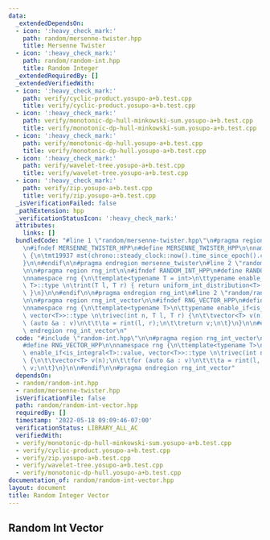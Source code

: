 ```yaml
---
data:
  _extendedDependsOn:
  - icon: ':heavy_check_mark:'
    path: random/mersenne-twister.hpp
    title: Mersenne Twister
  - icon: ':heavy_check_mark:'
    path: random/random-int.hpp
    title: Random Integer
  _extendedRequiredBy: []
  _extendedVerifiedWith:
  - icon: ':heavy_check_mark:'
    path: verify/cyclic-product.yosupo-a+b.test.cpp
    title: verify/cyclic-product.yosupo-a+b.test.cpp
  - icon: ':heavy_check_mark:'
    path: verify/monotonic-dp-hull-minkowski-sum.yosupo-a+b.test.cpp
    title: verify/monotonic-dp-hull-minkowski-sum.yosupo-a+b.test.cpp
  - icon: ':heavy_check_mark:'
    path: verify/monotonic-dp-hull.yosupo-a+b.test.cpp
    title: verify/monotonic-dp-hull.yosupo-a+b.test.cpp
  - icon: ':heavy_check_mark:'
    path: verify/wavelet-tree.yosupo-a+b.test.cpp
    title: verify/wavelet-tree.yosupo-a+b.test.cpp
  - icon: ':heavy_check_mark:'
    path: verify/zip.yosupo-a+b.test.cpp
    title: verify/zip.yosupo-a+b.test.cpp
  _isVerificationFailed: false
  _pathExtension: hpp
  _verificationStatusIcon: ':heavy_check_mark:'
  attributes:
    links: []
  bundledCode: "#line 1 \"random/mersenne-twister.hpp\"\n#pragma region mersenne_twister\n\
    \n#ifndef MERSENNE_TWISTER_HPP\n#define MERSENNE_TWISTER_HPP\n\nnamespace rng\
    \ {\n\tmt19937 mst(chrono::steady_clock::now().time_since_epoch().count());\n\
    }\n\n#endif\n\n#pragma endregion mersenne_twister\n#line 2 \"random/random-int.hpp\"\
    \n\n#pragma region rng_int\n\n#ifndef RANDOM_INT_HPP\n#define RANDOM_INT_HPP\n\
    \nnamespace rng {\n\ttemplate<typename T = int>\n\ttypename enable_if<is_integral<T>::value,\
    \ T>::type \n\trint(T l, T r) { return uniform_int_distribution<T>(l, r)(mst);\
    \ }\n}\n\n#endif\n\n#pragma endregion rng_int\n#line 2 \"random/random-int-vector.hpp\"\
    \n\n#pragma region rng_int_vector\n\n#ifndef RNG_VECTOR_HPP\n#define RNG_VECTOR_HPP\n\
    \nnamespace rng {\n\ttemplate<typename T>\n\ttypename enable_if<is_integral<T>::value,\
    \ vector<T>>::type \n\trivec(int n, T l, T r) {\n\t\tvector<T> v(n);\n\t\tfor\
    \ (auto &a : v)\n\t\t\ta = rint(l, r);\n\t\treturn v;\n\t}\n}\n\n#endif\n\n#pragma\
    \ endregion rng_int_vector\n"
  code: "#include \"random-int.hpp\"\n\n#pragma region rng_int_vector\n\n#ifndef RNG_VECTOR_HPP\n\
    #define RNG_VECTOR_HPP\n\nnamespace rng {\n\ttemplate<typename T>\n\ttypename\
    \ enable_if<is_integral<T>::value, vector<T>>::type \n\trivec(int n, T l, T r)\
    \ {\n\t\tvector<T> v(n);\n\t\tfor (auto &a : v)\n\t\t\ta = rint(l, r);\n\t\treturn\
    \ v;\n\t}\n}\n\n#endif\n\n#pragma endregion rng_int_vector"
  dependsOn:
  - random/random-int.hpp
  - random/mersenne-twister.hpp
  isVerificationFile: false
  path: random/random-int-vector.hpp
  requiredBy: []
  timestamp: '2022-05-18 09:09:46-07:00'
  verificationStatus: LIBRARY_ALL_AC
  verifiedWith:
  - verify/monotonic-dp-hull-minkowski-sum.yosupo-a+b.test.cpp
  - verify/cyclic-product.yosupo-a+b.test.cpp
  - verify/zip.yosupo-a+b.test.cpp
  - verify/wavelet-tree.yosupo-a+b.test.cpp
  - verify/monotonic-dp-hull.yosupo-a+b.test.cpp
documentation_of: random/random-int-vector.hpp
layout: document
title: Random Integer Vector
---
```


## Random Int Vector